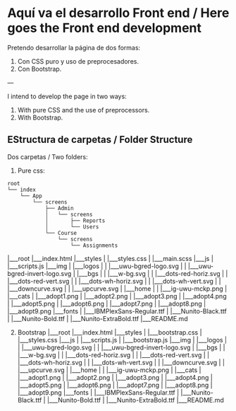 # Aquí va el desarrollo Front end / Here goes the Front end development

Pretendo desarrollar la página de dos formas: 
1. Con CSS puro y uso de preprocesadores.
2. Con Bootstrap.

—

I intend to develop the page in two ways:
1. With pure CSS and the use of preprocessors.
2. With Bootstrap.

## EStructura de carpetas / Folder Structure

Dos carpetas / Two folders: 
1. Pure css: 
```
root
└── index
    └── App
        └── screens
            ├── Admin
            │   └── screens
            │       ├── Reports
            │       └── Users
            └── Course
                └── screens
                    └── Assignments
```

|___root
    |___index.html
    |___styles
    |    |___styles.css
    |    |___main.scss
    |___js
    |    |___scripts.js
    |___img
    |    |___logos
    |    |    |___uwu-bgred-logo.svg
    |    |    |___uwu-bgred-invert-logo.svg
    |    |___bgs
    |    |    |___w-bg.svg
    |    |    |___dots-red-horiz.svg
    |    |    |___dots-red-vert.svg
    |    |    |___dots-wh-horiz.svg
    |    |    |___dots-wh-vert.svg
    |    |    |___downcurve.svg
    |    |    |___upcurve.svg
    |    |___home
    |    |    |___ig-uwu-mckp.png
    |    |___cats
    |         |___adopt1.png
    |         |___adopt2.png
    |         |___adopt3.png
    |         |___adopt4.png
    |         |___adopt5.png
    |         |___adopt6.png
    |         |___adopt7.png
    |         |___adopt8.png
    |         |___adopt9.png
    |___fonts
    |    |___IBMPlexSans-Regular.ttf
    |    |___Nunito-Black.ttf
    |    |___Nunito-Bold.ttf
    |    |___Nunito-ExtraBold.ttf
    |___README.md

2. Bootstrap
|___root
    |___index.html
    |___styles
    |    |___bootstrap.css
    |    |___styles.css
    |___js
    |    |___scripts.js
    |    |___bootstrap.js
    |___img
    |    |___logos
    |    |    |___uwu-bgred-logo.svg
    |    |    |___uwu-bgred-invert-logo.svg
    |    |___bgs
    |    |    |___w-bg.svg
    |    |    |___dots-red-horiz.svg
    |    |    |___dots-red-vert.svg
    |    |    |___dots-wh-horiz.svg
    |    |    |___dots-wh-vert.svg
    |    |    |___downcurve.svg
    |    |    |___upcurve.svg
    |    |___home
    |    |    |___ig-uwu-mckp.png
    |    |___cats
    |         |___adopt1.png
    |         |___adopt2.png
    |         |___adopt3.png
    |         |___adopt4.png
    |         |___adopt5.png
    |         |___adopt6.png
    |         |___adopt7.png
    |         |___adopt8.png
    |         |___adopt9.png
    |___fonts
    |    |___IBMPlexSans-Regular.ttf
    |    |___Nunito-Black.ttf
    |    |___Nunito-Bold.ttf
    |    |___Nunito-ExtraBold.ttf
    |___README.md

